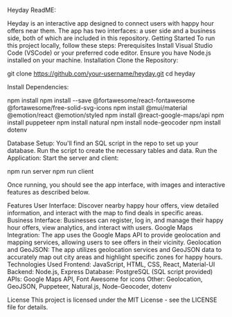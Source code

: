 
Heyday ReadME:

Heyday is an interactive app designed to connect users with happy hour offers near them. The app has two interfaces: a user side and a business side, both of which are included in this repository.
Getting Started
To run this project locally, follow these steps:
Prerequisites
Install Visual Studio Code (VSCode) or your preferred code editor.
Ensure you have Node.js installed on your machine.
Installation
Clone the Repository:

git clone https://github.com/your-username/heyday.git
cd heyday


Install Dependencies:

npm install
npm install --save @fortawesome/react-fontawesome @fortawesome/free-solid-svg-icons
npm install @mui/material @emotion/react @emotion/styled
npm install @react-google-maps/api
npm install puppeteer
npm install natural
npm install node-geocoder
npm install dotenv

Database Setup:
You'll find an SQL script in the repo to set up your database. Run the script to create the necessary tables and data.
Run the Application:
Start the server and client:


npm run server
npm run client


Once running, you should see the app interface, with images and interactive features as described below.





Features
User Interface: Discover nearby happy hour offers, view detailed information, and interact with the map to find deals in specific areas.
Business Interface: Businesses can register, log in, and manage their happy hour offers, view analytics, and interact with users.
Google Maps Integration: The app uses the Google Maps API to provide geolocation and mapping services, allowing users to see offers in their vicinity.
Geolocation and GeoJSON: The app utilizes geolocation services and GeoJSON data to accurately map out city areas and highlight specific zones for happy hours.
Technologies Used
Frontend: JavaScript, HTML, CSS, React, Material-UI
Backend: Node.js, Express
Database: PostgreSQL (SQL script provided)
APIs: Google Maps API, Font Awesome for icons
Other: Geolocation, GeoJSON, Puppeteer, Natural.js, Node-Geocoder, dotenv

License
This project is licensed under the MIT License - see the LICENSE file for details.


